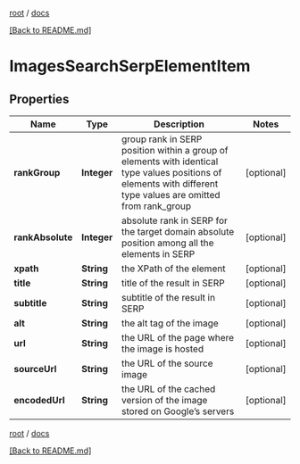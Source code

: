 [root](./../ "root") / [docs](./ "docs")

[[Back to README.md]](./../README.md "[Back to README.md]")

# ImagesSearchSerpElementItem

## Properties

| Name | Type | Description | Notes |
|------------ | ------------- | ------------- | -------------|
|**rankGroup** | **Integer** | group rank in SERP position within a group of elements with identical type values positions of elements with different type values are omitted from rank_group |  [optional] |
|**rankAbsolute** | **Integer** | absolute rank in SERP for the target domain absolute position among all the elements in SERP |  [optional] |
|**xpath** | **String** | the XPath of the element |  [optional] |
|**title** | **String** | title of the result in SERP |  [optional] |
|**subtitle** | **String** | subtitle of the result in SERP |  [optional] |
|**alt** | **String** | the alt tag of the image |  [optional] |
|**url** | **String** | the URL of the page where the image is hosted |  [optional] |
|**sourceUrl** | **String** | the URL of the source image |  [optional] |
|**encodedUrl** | **String** | the URL of the cached version of the image stored on Google’s servers |  [optional] |

[root](./../ "root") / [docs](./ "docs")

[[Back to README.md]](./../README.md "[Back to README.md]")